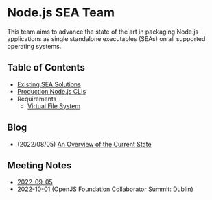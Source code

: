 Node.js SEA Team
================

This team aims to advance the state of the art in packaging Node.js
applications as single standalone executables (SEAs) on all supported operating
systems.

Table of Contents
-----------------

- [Existing SEA Solutions](./docs/existing-solutions.md)
- [Production Node.js CLIs](./docs/production-nodejs-clis.md)
- Requirements
  - [Virtual File System](./docs/virtual-file-system-requirements.md)

Blog
----

- (2022/08/05) [An Overview of the Current State](./blog/2022-08-05-an-overview-of-the-current-state.md)

Meeting Notes
-------------

- [2022-09-05](./meetings/2022-09-05.md)
- [2022-10-01](./meetings/2022-10-01.md) (OpenJS Foundation Collaborator Summit: Dublin)
